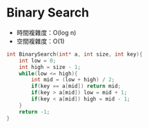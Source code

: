 # Binary Search

- 時間複雜度：O(log n)
- 空間複雜度：O(1)

```c
int BinarySearch(int* a, int size, int key){
	int low = 0;
	int high = size - 1;
	while(low <= high){
		int mid = (low + high) / 2;
		if(key == a[mid]) return mid;
		if(key > a[mid]) low = mid + 1;
		if(key < a[mid]) high = mid - 1;
	}
	return -1;
}
```
